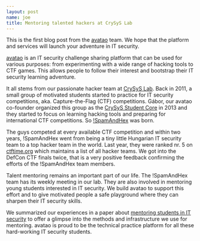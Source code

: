 ```yaml
---
layout: post
name: joe
title: Mentoring talented hackers at CrySyS Lab
---
```


This is the first blog post from the [avatao] team. We hope that the platform and services will launch your adventure in IT security.

[avatao] is an IT security challenge sharing platform that can be used for various purposes: from experimenting with a wide range of hacking tools to CTF games. This allows people to follow their interest and bootstrap their IT security learning adventure. 

It all stems from our passionate hacker team at [CrySyS Lab]. Back in 2011, a small group of motivated students started to practice for IT security competitions, aka.  Capture-the-Flag (CTF) competitions. Gábor, our avatao co-founder organized this group as the [CrySyS Student Core] in 2013 and they started to focus on learning hacking tools and preparing for international CTF competitions. So [!SpamAndHex] was born.

The guys competed at every available CTF competition and within two years, !SpamAndHex went from being a tiny little Hungarian IT security team to a top hacker team in the world. Last year, they were ranked nr. 5 on [ctftime.org] which maintains a list of all hacker teams. We got into the DefCon CTF finals twice, that is a very positive feedback confirming the efforts of the !SpamAndHex team members.

Talent mentoring remains an important part of our life. The !SpamAndHex team has its weekly meeting in our lab. They are also involved in mentoring young students interested in IT security. We build avatao to support this effort and to give motivated people a safe playground where they can sharpen their IT security skills.

We summarized our experiences in a paper about [mentoring students in IT security](http://www.crysys.hu/~mfelegyhazi/publications/Buttyan2016mentoring.pdf) to offer a glimpse into the methods and infrastructure we use for mentoring. avatao is proud to be the technical practice platform for all these hard-working IT security students.

[//]: # (These are reference links used in the body of this note and get stripped out when the markdown processor does its job. There is no need to format nicely because it shouldn't be seen. Thanks SO - http://stackoverflow.com/questions/4823468/store-comments-in-markdown-syntax)

   [CrySyS Lab]: <https://crysys.hu>
   [!SpamAndHex]: <http://core.crysys.hu/>
   [CrySyS Student Core]: <http://core.crysys.hu/>
   [ctftime.org]: <https://ctftime.org/stats/2015>
   [avatao]: <https://www.avatao.com>
